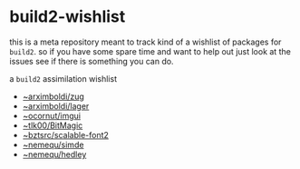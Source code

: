 # build2-wishlist

this is a meta repository meant to track kind of a wishlist of
packages for `build2`. so if you have some spare time and want
to help out just look at the issues see if there is something
you can do.


a `build2` assimilation wishlist

- [~arximboldi/zug]( https://github.com/arximboldi/zug )
- [~arximboldi/lager]( https://github.com/arximboldi/lager )
- [~ocornut/imgui]( https://github.com/ocornut/imgui )
- [~tlk00/BitMagic]( https://github.com/tlk00/BitMagic )
- [~bztsrc/scalable-font2]( https://gitlab.com/bztsrc/scalable-font2 )
- [~nemequ/simde]( https://github.com/nemequ/simde )
- [~nemequ/hedley]( https://github.com/nemequ/hedley )
